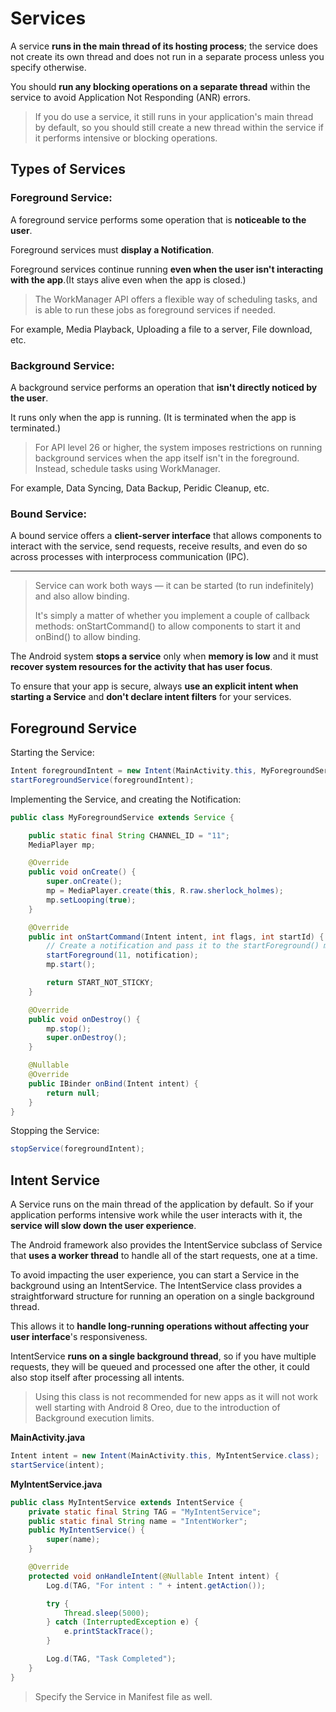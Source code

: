 # Services

A service **runs in the main thread of its hosting process**; the service does not create its own thread and does not run in a separate process unless you specify otherwise.

You should **run any blocking operations on a separate thread** within the service to avoid Application Not Responding (ANR) errors.

> If you do use a service, it still runs in your application's main thread by default, so you should still create a new thread within the service if it performs intensive or blocking operations.

## Types of Services

### Foreground Service:

A foreground service performs some operation that is **noticeable to the user**.

Foreground services must **display a Notification**.

Foreground services continue running **even when the user isn't interacting with the app**.(It stays alive even when the app is closed.)

> The WorkManager API offers a flexible way of scheduling tasks, and is able to run these jobs as foreground services if needed.

For example, Media Playback, Uploading a file to a server, File download, etc.

### Background Service:

A background service performs an operation that **isn't directly noticed by the user**.

It runs only when the app is running. (It is terminated when the app is terminated.)

> For API level 26 or higher, the system imposes restrictions on running background services when the app itself isn't in the foreground. Instead, schedule tasks using WorkManager.

For example, Data Syncing, Data Backup, Peridic Cleanup, etc.

### Bound Service:

A bound service offers a **client-server interface** that allows components to interact with the service, send requests, receive results, and even do so across processes with interprocess communication (IPC).

---

> Service can work both ways — it can be started (to run indefinitely) and also allow binding.
>
> It's simply a matter of whether you implement a couple of callback methods: onStartCommand() to allow components to start it and onBind() to allow binding.

The Android system **stops a service** only when **memory is low** and it must **recover system resources for the activity that has user focus**.

To ensure that your app is secure, always **use an explicit intent when starting a Service** and **don't declare intent filters** for your services.

## Foreground Service

Starting the Service:

```java
Intent foregroundIntent = new Intent(MainActivity.this, MyForegroundService.class);
startForegroundService(foregroundIntent);
```

Implementing the Service, and creating the Notification:

```java
public class MyForegroundService extends Service {

    public static final String CHANNEL_ID = "11";
    MediaPlayer mp;

    @Override
    public void onCreate() {
        super.onCreate();
        mp = MediaPlayer.create(this, R.raw.sherlock_holmes);
        mp.setLooping(true);
    }

    @Override
    public int onStartCommand(Intent intent, int flags, int startId) {
        // Create a notification and pass it to the startForeground() method
        startForeground(11, notification);
        mp.start();

        return START_NOT_STICKY;
    }

    @Override
    public void onDestroy() {
        mp.stop();
        super.onDestroy();
    }

    @Nullable
    @Override
    public IBinder onBind(Intent intent) {
        return null;
    }
}
```

Stopping the Service:

```java
stopService(foregroundIntent);
```

## Intent Service

A Service runs on the main thread of the application by default. So if your application performs intensive work while the user interacts with it, the **service will slow down the user experience**.

The Android framework also provides the IntentService subclass of Service that **uses a worker thread** to handle all of the start requests, one at a time.

To avoid impacting the user experience, you can start a Service in the background using an IntentService. The IntentService class provides a straightforward structure for running an operation on a single background thread.

This allows it to **handle long-running operations without affecting your user interface**'s responsiveness.

IntentService **runs on a single background thread**, so if you have multiple requests, they will be queued and processed one after the other, it could also stop itself after processing all intents.

> Using this class is not recommended for new apps as it will not work well starting with Android 8 Oreo, due to the introduction of Background execution limits.

**MainActivity.java**

```java
Intent intent = new Intent(MainActivity.this, MyIntentService.class);
startService(intent);
```

**MyIntentService.java**

```java
public class MyIntentService extends IntentService {
    private static final String TAG = "MyIntentService";
    public static final String name = "IntentWorker";
    public MyIntentService() {
        super(name);
    }

    @Override
    protected void onHandleIntent(@Nullable Intent intent) {
        Log.d(TAG, "For intent : " + intent.getAction());

        try {
            Thread.sleep(5000);
        } catch (InterruptedException e) {
            e.printStackTrace();
        }

        Log.d(TAG, "Task Completed");
    }
}
```

> Specify the Service in Manifest file as well.
